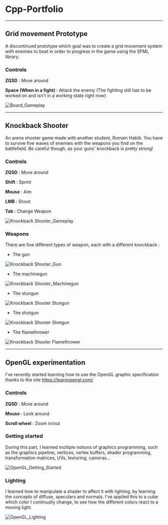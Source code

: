 # Cpp-Portfolio

------------------------------------------------------------------------

## Grid movement Prototype

A discontinued prototype which goal was to create a grid movement system with enemies to beat in order to progress in the game using the SFML library.

### Controls

**ZQSD** : Move around

**Space (When in a fight)** : Attack the enemy (The fighting still has to be worked on and isn't in a working state right now)

![Board_Gameplay](https://github.com/Sethioss/Resources/blob/main/Board_Gameplay_1.gif)

------------------------------------------------------------------------

## Knockback Shooter

An arena shooter game made with another student, Romain Habib. You have to survive five waves of enemies with the weapons you find on the battlefield. Be careful though, as your guns' knockback is pretty strong!

### Controls

**ZQSD** : Move around

**Shift** : Sprint

**Mouse** : Aim

**LMB** : Shoot

**Tab** : Change Weapon

![Knockback Shooter_Gameplay](https://github.com/Sethioss/Resources/blob/main/Knockback_Shooter_Gameplay.gif)

### Weapons

There are five different types of weapon, each with a different knockback :

- The gun

![Knockback Shooter_Gun](https://github.com/Sethioss/Resources/blob/main/Knockback_Shooter_Gun.gif)

- The machinegun

![Knockback Shooter_Machinegun](https://github.com/Sethioss/Resources/blob/main/Knockback_Shooter_MachineGun.gif)

- The stungun

![Knockback Shooter Stungun](https://github.com/Sethioss/Resources/blob/main/Knockback_Shooter_StunGun.gif)

- The shotgun

![Knockback Shooter Shotgun](https://github.com/Sethioss/Resources/blob/main/Knockback_Shooter_ShotGun.gif)

- The flamethrower

![Knockback Shooter Flamethrower](https://github.com/Sethioss/Resources/blob/main/Knockback_Shooter_FlameThrower.gif)

------------------------------------------------------------------------

## OpenGL experimentation

I've recently started learning how to use the OpenGL graphic specification thanks to the site https://learnopengl.com/

### Controls

**ZQSD** : Move around

**Mouse** : Look around

**Scroll wheel** : Zoom in/out

### Getting started

During this part, I learned multiple notions of graphics programming, such as the graphics pipeline, vertices, vertex buffers, shader programming, transformation matrices, UVs, texturing, cameras...

![OpenGL_Getting_Started](https://github.com/Sethioss/Resources/blob/main/OpenGL_Getting_Started.gif)

### Lighting

I learned how to manipulate a shader to affect it with lighting, by learning the concepts of diffuse, speculars and normals. I've applied this to a cube which color I continually change, to see how the different colors react to a moving light.

![OpenGL_Lighting](https://github.com/Sethioss/Resources/blob/main/OpenGL_Lighting.gif)
